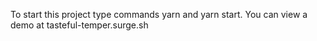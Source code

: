 To start this project type commands yarn and yarn start.
You can view a demo at tasteful-temper.surge.sh
